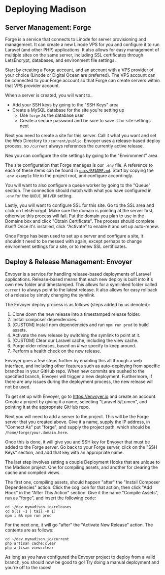 # Deploying Madison

## Server Management: Forge

Forge is a service that connects to Linode for server provisioning and
management. It can create a new Linode VPS for you and configure it to run
Laravel (and other PHP) applications. It also allows for easy management of
multiple sites on the same server, including SSL certificates through
LetsEncrypt, databases, and environment file settings.

Start by creating a Forge account, and an account with a VPS provider of your
choice (Linode or Digital Ocean are preferred). The VPS account can be connected
to your Forge account so that Forge can create servers within that VPS provider
account.

When a server is created, you will want to..

* Add your SSH keys by going to the "SSH Keys" area
* Create a MySQL database for the site you're setting up
  * Use `forge` as the database user
  * Create a secure password and be sure to save it for site settings next

Next you need to create a site for this server. Call it what you want and set
the Web Directory to `/current/public`. Envoyer uses a release-based deploy
process, so `/current` always references the currently active release.

Nex you can configure the site settings by going to the "Environment" area.

The site configuration that Forge manages is our `.env` file. A reference to
each of these items can be found in [`docs/README.md`](docs/README.md). Start
by copying the `.env.example` file in the project root, and configure
accordingly.

You will want to also configure a queue worker by going to the "Queue" section.
The connection should match with what you have configured in `.env` for the
`QUEUE_DRIVER` setting.

Lastly, you will want to configure SSL for this site. Go to the SSL area and
click on LetsEncrypt. Make sure the domain is pointing at the server first,
otherwise this process will fail. Put the domain you plan to use in the Domains
box and click "Obtain Certificate". The process should complete itself! Once
it's installed, click "Activate" to enable it and set up auto-renew.

Once Forge has been used to set up a server and configure a site, it shouldn't
need to be messed with again, except perhaps to change environment settings for
a site, or to renew SSL certificates.

## Deploy & Release Management: Envoyer

Envoyer is a service for handling release-based deployments of Laravel
applications. Release-based means that each new deploy is built into it's own
new folder and timestamped. This allows for a symlinked folder called `current`
to always point to the latest release. It also allows for easy rollback of a
release by simply changing the symlink.

The Envoyer deploy process is as follows (steps added by us denoted):

1. Clone down the new release into a timestamped release folder.
2. Install composer dependencies.
3. [CUSTOM] Install npm dependencies and run `npm run prod` to build assets.
4. Activate the new release by switching the symlink to point at it.
5. [CUSTOM] Clear our Laravel cache, including the view cache.
6. Purge older releases, based on # we specify to keep around.
7. Perform a health check on the new release.

Envoyer goes a few steps further by enabling this all through a web interface,
and including other features such as auto-deploying from specific branches in
your GitHub repo. When new commits are pushed to the specified branch, Envoyer
will trigger a new deployment. Furthermore, if there are any issues during the
deployment process, the new release will not be used.

To get set up with Envoyer, go to https://envoyer.io and create an account.
Create a project by giving it a name, selecting "Laravel 5/Lumen", and pointing
it at the appropriate GitHub repo.

Next you will need to add a server to the project. This will be the Forge server
that you created above. Give it a name, supply the IP address, in "Connect As"
put "forge", and supply the project path, which should be
`/home/forge/your.domain.here`.

Once this is done, it will give you and SSH key for Envoyer that must be added
to the Forge server. Go back to your Forge server, click on the "SSH Keys"
section, and add that key with an appropriate name.

The last step involves setting a couple Deployment Hooks that are unique to the
Madison project. One for compiling assets, and another for clearing the cache
and compiled views.

The first one, compiling assets, should happen "after" the "Install Composer
Dependencies" action. Click the cog icon for that action, then click "Add Hook"
in the "After This Action" section. Give it the name "Compile Assets", run as
"forge", and insert the following code:

```
cd ~/dev.mymadison.io/releases
cd $(ls -1 | tail -n 1)
npm i && npm run prod
```

For the next one, it will go "after" the "Activate New Release" action. The
contents are as follows:

```
cd ~/dev.mymadison.io/current
php artisan cache:clear
php artisan view:clear
```

As long as you have configured the Envoyer project to deploy from a valid
branch, you should now be good to go! Try doing a manual deployment and you're
off to the races!
